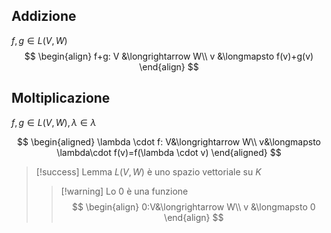 ## Addizione
$f,g \in L(V,W)$
$$
\begin{align}
f+g: V &\longrightarrow W\\
v &\longmapsto f(v)+g(v)
\end{align}
$$

## Moltiplicazione
$f,g \in L(V,W), \lambda \in \lambda$

$$
\begin{aligned}
\lambda \cdot f: V&\longrightarrow W\\
v&\longmapsto \lambda\cdot f(v)=f(\lambda \cdot v)
\end{aligned}
$$

> [!success] Lemma
> $L(V,W)$ è uno spazio vettoriale su $K$
> > [!warning] Lo $0$ è una funzione
> > $$
> > \begin{align}
> > 0:V&\longrightarrow W\\
> > v &\longmapsto 0
\end{align}
> > $$